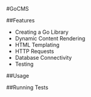 #GoCMS

##Features
* Creating a Go Library
* Dynamic Content Rendering
* HTML Templating
* HTTP Requests
* Database Connectivity
* Testing

##Usage

##Running Tests
